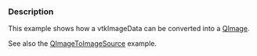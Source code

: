 ### Description
This example shows how a vtkImageData can be converted into a [QImage](http://doc.qt.io/qt-5/qimage.html).

See also the [QImageToImageSource](QImageToImageSource) example.
